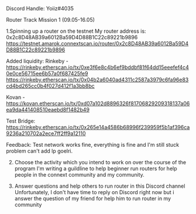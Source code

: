 Discord Handle: Yoiiz#4035

Router Track Mission 1 (09.05-16.05)

1.Spinning up a router on the testnet
My router address is: 0x2c8D48AB39a6012Ba59D4D88B1C22c89221b9896 
https://testnet.amarok.connextscan.io/router/0x2c8D48AB39a6012Ba59D4D88B1C22c89221b9896

Added liquidity: 
Rinkeby - https://rinkeby.etherscan.io/tx/0xe3f6e8c4b6ef9bddbf81f64dd15eeefef4c40e0ce56715ee6b57a0f687425fe9
https://rinkeby.etherscan.io/tx/0x04b2a6040ad4311c2587a3979c6fa96e83cd4bd265cc0b4f027d412f1a3bb8bc

Kovan - https://kovan.etherscan.io/tx/0xd07a102d8896326f81706829209318137a06ea9da441408510eaebd8f1482b49

Test Bridge: https://rinkeby.etherscan.io/tx/0x265e14a4586b68996f239959f5b1af396ca9236a210702a2ece7ff2ff9a12110

Feedback: Test network works fine, everything is fine and I'm still stuck problem can't add lp goelri.

2. Choose the activity which you intend to work on over the course of the program
I'm writing a guildline to help beginner run routers for help people in the connext community and my community.

3. Answer questions and help others to run router in this Discord channel
Unfortunately, I don't have time to reply on Discord right now but i answer the question of my friend for help him to run router in my community
